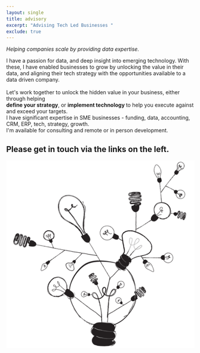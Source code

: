 ```yaml
---
layout: single
title: advisory
excerpt: "Advising Tech Led Businesses "
exclude: true
---
```




_Helping companies scale by providing data expertise._

I have a passion for data, and deep insight into emerging technology. With these, I have enabled businesses to grow by unlocking the value in their data, and aligning their tech strategy with the opportunities available to a data driven company.
<br>
<br>
Let's work together to unlock the hidden value in your business, either through helping <br><b>define your strategy</b>, or <b>implement technology </b>to help you execute against and exceed your targets. 
<br>
I have significant expertise in SME businesses - funding, data, accounting, CRM, ERP, tech, strategy, growth.
<br>
I'm available for consulting and remote or in person development.
<h2>Please get in touch via the links on the left.</h2>








<img name="absurd.design" src="/assets/images/ad_idea.png" alt=""/>